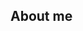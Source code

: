 ## About me



<!---
naschwin/naschwin is a ✨ special ✨ repository because its `README.md` (this file) appears on your GitHub profile.
You can click the Preview link to take a look at your changes.
--->
